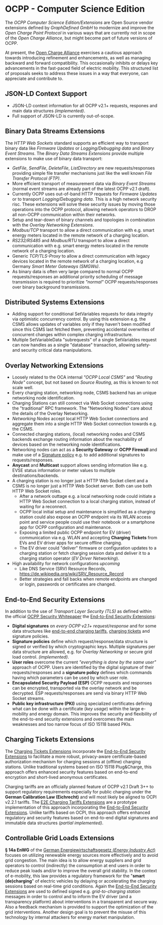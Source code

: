 # OCPP - Computer Science Edition

The *OCPP Computer Science Edition/Extensions* are Open Source vendor extensions defined by *GraphDefined GmbH* to modernize and improve the *Open Charge Point Protocol* in various ways that are currently not in scope of the *Open Charge Alliance*, but might become part of future versions of OCPP.

At present, the [Open Charge Alliance](https://www.openchargealliance.org) exercises a cautious approach towards introducing refinement and enhancements, as well as managing
backward and forward compatibility. This occasionally inhibits or delays key advancements in the fast-paced field of electric mobility.
This structured list of proposals seeks to address these issues in a way that everyone, can appreciate and contribute to.

## JSON-LD Context Support
- JSON-LD context information for all OCPP v2.1+ requests, respones and main data structures *(implemented)*.
- Full support of JSON-LD is currently out-of-scope.


## Binary Data Streams Extensions
The *HTTP Web Sockets* standard supports an efficient way to transport binary data like *Firmware Updates* or *Logging/Debugging data* and *Binary Event Streams*. The *Binary Data Streams Extensions* provide multiple extensions to make use of binary data transport:
- *GetFile*, *SendFile*, *DeleteFile*, *ListDirectory* are new requests/responses providing simple file transfer mechanisms just like the well known *File Transfer Protocol (FTP)*.
- More efficient transport of measurement data via *Binary Event Streams* (normal event streams are already part of the latest OCPP v2.1 draft).
- Currently OCPP uses out-of-band HTTP requests for *Firmware Updates* or to transport *Logging/Debugging data*. This is a high network security risc. These extensions will solve these security issues by moving those operations into the OCPP protocol, allowing network operators to DROP all non-OCPP communication within their networks.
- Setup and tear-down of binary channels and topologies in combination with the *Overlay Networking Extensions*.
- *Modbus/TCP* transport to allow a direct communication with e.g. smart energy meters located in the remote network of a charging location.
- *RS232/RS485* and *Modbus/RTU* transport to allow a direct communication with e.g. smart energy meters located in the remote network of a charging location.
- Generic *TCP/TLS-Proxy* to allow a direct communication with legacy devices located in the remote network of a charging location, e.g Germany *Smart Meter Gateways (SMGWs)*.
- As binary data is often very large compared to normal OCPP requests/responses an additional priority scheduling of message transmission is required to prioritize *"normal"* OCPP requests/responses over binary background transmissions.


## Distributed Systems Extensions
- Adding support for conditional SetVariables requests for data integrity via optimistic concurrency control. By using this extension e.g. the CSMS allows updates of variables only if they haven't been modified since this CSMS last fetched them, preventing accidental overwrites of concurrent changes within complex charging infrastructure.
- Multiple SetVariableData "subrequests" of a single SetVariables request can now handles as a single "database" transaction, allowing safety- and security critical data manipulations.


## Overlay Networking Extensions
- Loosely related to the OCA internal *"OCPP Local CSMS"* and *"Routing Node"* concept, but not based on *Source Routing*, as this is known to not scale well.
- Every charging station, networking node, CSMS backend has an unique networking node identification.
- Charging Stations can still connect via Web Socket connections using the "traditional" RPC framework. The "Networking Nodes" care about the details of the Overlay Networking.
- *Networking Nodes* accept local HTTP Web Socket connections and aggregate them into a single HTTP Web Socket connection towards e.g. the CSMS.
- Connected charging stations, (local) networking nodes and CSMS backends exchange routing information about the reachability of devices based on the networking node identifications.
- Networking nodes can act as a **Security Gateway** or **OCPP Firewall** and make use of a [Signature policy](../WWCP_OCPPv2.1/Extensions/E2ESecurityExtensions/README.md) e.g. to add additional signatures to requests/responses.
- **Anycast** and **Multicast** support allows sending information like e.g. EVSE status information or meter values to multiple destinations/backends.
- A charging station is no longer just a HTTP Web Socket client and a CSMS is no longer just a HTTP Web Socket server. Both can use both HTTP Web Socket roles.
  - After a network outtage e.g. a local networking node could initiate a HTTP Web Socket connection to a local charging station, instead of waiting for a reconnect.
  - OCPP local initial setup and maintenance is simplified as a charging station could also expose an OCPP endpoint via its WLAN access point and service people could use their notebook or a smartphone app for OCPP configuration and maintenance.
  - Exposing a limited public OCPP endpoint for EV (driver) communication via e.g. WLAN and accepting **Charging Tickets** from EVs and EV driver apps for secure offline charging.
  - The EV driver could "deliver" firmware or configuration updates to a charging station or fetch charging session data and deliver it to a charging station operator (*EV Driver Networking*).
- High availability for network configurations *upcoming*
  - Like DNS Service (SRV) Resource Records, https://de.wikipedia.org/wiki/SRV_Resource_Record
  - Better strategies and fall backs when remote endpoints are changed or login, passwords or certificates are changed.
  

## End-to-End Security Extensions
In addition to the use of *Transport Layer Security (TLS)* as defined within the official [OCPP Security Whitepaper](https://www.openchargealliance.org/about-us/info-en-whitepapers/) the [End-to-End Security Extensions](../WWCP_OCPPv2.1/Extensions/E2ESecurityExtensions/README.md):
  - **Digital signatures** on *every OCPP v2.1+ request/response* and for some data structures like [end-to-end charging tariffs](../WWCP_OCPPv2.1/Extensions/E2EChargingTariffsExtensions/README.md), [charging tickets](../WWCP_OCPPv2.1/Extensions/ChargingTicketsExtension/README.md) and signature policies.
  - **Signature policies** define which request/response/data structure is signed or verified by which cryptographic keys. Multiple signatures per data structure are allowed, e.g. for *Overlay Networking* or secure grid load control. *(implemented)*.
  - **User roles** overcome the current *"everything is done by the same user"* approach of OCPP. Users are identified by the digital signature of their requests/responses and a **signature policy** defines which commands having which parameters can be used by which user role.
  - **Encapsulated Security Payload (ESP)** OCPP requests and responses can be encrypted, transported via the overlay network and be decrypted. ESP requests/responses are send via binary HTTP Web Socket streams.
  - **Public key infrastructure (PKI)** using specialized certificates defining what can be done with a certificate (*key usage*) within the large e-mobility and energy domain. This improves the security and flexibility of the end-to-end security extensions and overcomes the main weaknesses and too narrow focus of ISO 15118 based PKIs.


## Charging Tickets Extensions
The [Charging Tickets Extensions](../WWCP_OCPPv2.1/Extensions/ChargingTicketsExtensions/README.md) incorporate the [End-to-End Security Extensions](../WWCP_OCPPv2.1/Extensions/E2ESecurityExtensions/README.md) to facilitate a more robust, privacy-aware certificate-based authorization mechanism for charging sessions at (offline) charging stations. Unlike traditional systems based on ISO 15118 Plug&Charge, this approach offers enhanced security features based on end-to-end encryption and short-lived anonymous certificates.

Charging tariffs are an officially planned feature of OCPP v2.1 Draft 3++ to support regulatory requirements especially for public charging under the **German Calibration Law (Eichrecht)** and will most likely be aligned to OCPI v2.2.1 tariffs. The [E2E Charging Tariffs Extensions](../WWCP_OCPPv2.1/Extensions/E2EChargingTicketsExtensions/README.md) are a prototype implementation of this approach incorporating the [End-to-End Security Extensions](../WWCP_OCPPv2.1/Extensions/E2ESecurityExtensions/README.md). Unlike tariffs based on OCPI, this approach offers enhanced regulatory and security features based on end-to-end digital signatures and immutable data structures *(partial implemented)*.


## Controllable Grid Loads Extensions
**§ 14a EnWG** of the [German Energiewirtschaftsgesetz (*Energy Industry Act*)](https://www.gesetze-im-internet.de/enwg_2005/) focuses on utilizing renewable energy sources more effectively and to avoid grid congestion. The main idea is to allow energy suppliers and grid operators to control (indirectly) the consumption at end users in order to reduce peak loads and/or to improve the overall grid stability. In the context of e-mobility, this law provides a regulatory framework for the "**smart (de)charging**" of electric vehicles by delaying or accelerating the charging sessions based on real-time grid conditions. Again the [End-to-End Security Extensions](../WWCP_OCPPv2.1/Extensions/E2ESecurityExtensions/README.md) are used to defined signed e.g. *grid-to-charging station* messages in order to control and to inform the EV driver (and a transparency platform) about interventions in a transparent and secure way. Also a feedback mechanism is provided to support the optimization of the grid interventions. Another design goal is to prevent the misuse of this technology by internal attackers for energy market manipulation.


